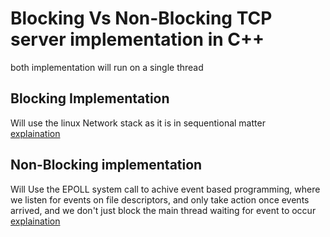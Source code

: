 # Blocking Vs Non-Blocking TCP server implementation in C++ 

both implementation will run on a single thread

## Blocking Implementation 

Will use the linux Network stack as it is in sequentional matter
<br>
[explaination](blocking_server.md) 

## Non-Blocking implementation

Will Use the EPOLL system call to achive event based programming, where we listen for events on file descriptors, and only take action once events arrived,
and we don't just block the main thread waiting for event to occur
<br>
[explaination](non_blocking_server.md) 